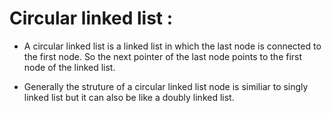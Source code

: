 # Circular linked list : 

* A circular linked list is a linked list in which the last node is connected to the first node. So the next pointer of the last node points to the first node of the linked list.

* Generally the struture of a circular linked list node is similiar to singly linked list but it can also be like a doubly linked list.  